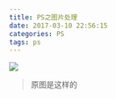```yaml
---
title: PS之图片处理
date: 2017-03-10 22:56:15
categories: PS
tags: ps
---
```

![][image-1]
> 原图是这样的

[image-1]:	http://upload-images.jianshu.io/upload_images/178644-9ecf7f4f2ecf463e.jpg?imageMogr2/auto-orient/strip%7CimageView2/2/w/1240